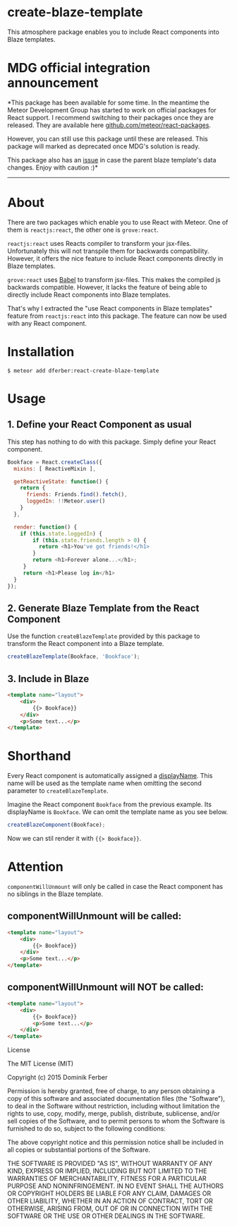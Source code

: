 # create-blaze-template
This atmosphere package enables you to include React components into Blaze
templates.

# MDG official integration announcement
*This package has been available for some time. In the meantime the Meteor
Development Group has started to work on official packages for React
support. I recommend switching to their packages once they are released.
They are available here [github.com/meteor/react-packages](https://github.com/meteor/react-packages).

However, you can still use this package until these are released.
This package will marked as deprecated once MDG's solution is ready.

This package also has an [issue](https://github.com/dferber90/meteor-react-create-blaze-template/issues/1) in case the parent blaze template's data changes.
Enjoy with caution :)*

---


# About
There are two packages which enable you to use React with Meteor.
One of them is `reactjs:react`, the other one is `grove:react`.

`reactjs:react` uses Reacts compiler to transform your jsx-files.
Unfortunately this will not transpile them for backwards compatibility.
However, it offers the nice feature to include React components directly in
Blaze templates.

`grove:react` uses [Babel](https://babeljs.io/) to transform jsx-files.
This makes the compiled js backwards compatible.
However, it lacks the feature of being able to directly include React
components into Blaze templates.


That's why I extracted the "use React components in
Blaze templates" feature from `reactjs:react` into this package.
The feature can now be used with any React component.



# Installation
```
$ meteor add dferber:react-create-blaze-template
```

# Usage

## 1. Define your React Component as usual
This step has nothing to do with this package. Simply define your React component.
```js
Bookface = React.createClass({
  mixins: [ ReactiveMixin ],

  getReactiveState: function() {
    return {
      friends: Friends.find().fetch(),
      loggedIn: !!Meteor.user()
    }
  },

  render: function() {
    if (this.state.loggedIn) {
        if (this.state.friends.length > 0) {
          return <h1>You've got friends!</h1>
        }
        return <h1>Forever alone...</h1>;
     }
     return <h1>Please log in</h1>
  }
});
```

## 2. Generate Blaze Template from the React Component
Use the function `createBlazeTemplate` provided by this package to
transform the React component into a Blaze template.
```js
createBlazeTemplate(Bookface, 'Bookface');
```

## 3. Include in Blaze
```html
<template name="layout">
	<div>
		{{> Bookface}}
	</div>
	<p>Some text...</p>
</template>
```


# Shorthand
Every React component is automatically assigned a [displayName](https://facebook.github.io/react/docs/component-specs.html#displayname).
This name will be used as the template name when omitting the second parameter
to `createBlazeTemplate`.

Imagine the React component `Bookface` from the previous example.
Its displayName is `Bookface`. We can omit the template name as you see below.
```js
createBlazeComponent(Bookface);
````
Now we can stil render it with `{{> Bookface}}`.


# Attention

`componentWillUnmount` will only be called in case the React component
has no siblings in the Blaze template.

## componentWillUnmount will be called:
```html
<template name="layout">
	<div>
		{{> Bookface}}
	</div>
	<p>Some text...</p>
</template>
```

## componentWillUnmount will NOT be called:
```html
<template name="layout">
	<div>
		{{> Bookface}}
		<p>Some text...</p>
	</div>
</template>
```


License

The MIT License (MIT)

Copyright (c) 2015 Dominik Ferber

Permission is hereby granted, free of charge, to any person obtaining a copy
of this software and associated documentation files (the "Software"), to deal
in the Software without restriction, including without limitation the rights
to use, copy, modify, merge, publish, distribute, sublicense, and/or sell
copies of the Software, and to permit persons to whom the Software is
furnished to do so, subject to the following conditions:

The above copyright notice and this permission notice shall be included in all
copies or substantial portions of the Software.

THE SOFTWARE IS PROVIDED "AS IS", WITHOUT WARRANTY OF ANY KIND, EXPRESS OR
IMPLIED, INCLUDING BUT NOT LIMITED TO THE WARRANTIES OF MERCHANTABILITY,
FITNESS FOR A PARTICULAR PURPOSE AND NONINFRINGEMENT. IN NO EVENT SHALL THE
AUTHORS OR COPYRIGHT HOLDERS BE LIABLE FOR ANY CLAIM, DAMAGES OR OTHER
LIABILITY, WHETHER IN AN ACTION OF CONTRACT, TORT OR OTHERWISE, ARISING FROM,
OUT OF OR IN CONNECTION WITH THE SOFTWARE OR THE USE OR OTHER DEALINGS IN THE
SOFTWARE.


